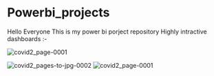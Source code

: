 # Powerbi_projects
Hello Everyone
This is my power bi porject repository
Highly intractive dashboards :-

![covid2_page-0001](https://github.com/AlexMehra/Powerbi_projects/assets/97596475/43c0c254-6562-4d2c-93bb-2a91992aa1ed)

![covid2_pages-to-jpg-0002](https://github.com/AlexMehra/Powerbi_projects/assets/97596475/a5dcff33-e0a6-47bc-bd42-b6f21f150836)
![covid2_page-0001](https://github.com/AlexMehra/Powerbi_projects/assets/97596475/f9b6fba5-34b9-41ed-9d4b-6bb737dfa299)
